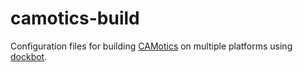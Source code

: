 # camotics-build
Configuration files for building [CAMotics][0] on multiple platforms using
[dockbot][1].

[0]: https://github.com/CauldronDevelopmentLLC/camotics
[1]: https://github.com/CauldronDevelopmentLLC/dockbot
